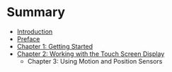 # Summary

* [Introduction](README.md)
* [Preface](preface.md)
* [Chapter 1: Getting Started](gettingStarted.md)
* [Chapter 2: Working with the Touch Screen Display](display.md)
   * Chapter 3: Using Motion and Position Sensors

